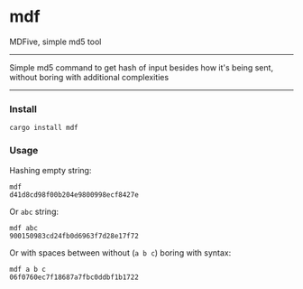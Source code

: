 # mdf

MDFive, simple md5 tool

---

Simple md5 command to get hash of input
besides how it's being sent, without boring
with additional complexities

---

### Install

`cargo install mdf`

### Usage

Hashing empty string:

```
mdf
d41d8cd98f00b204e9800998ecf8427e
```

Or `abc` string:

```
mdf abc
900150983cd24fb0d6963f7d28e17f72
```

Or with spaces between without (`a b c`) boring with syntax:

```
mdf a b c
06f0760ec7f18687a7fbc0ddbf1b1722
```
